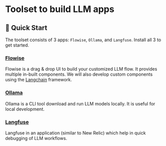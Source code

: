 # Toolset to build LLM apps

## 🚀 Quick Start
The toolset consists of 3 apps: `Flowise`, `Ollama`, and `Langfuse`.
Install all 3 to get started.

### [Flowise](README-FLOWISE.md)
Flowise is a drag & drop UI to build your customized LLM flow. It provides multiple in-built components.
We will also develop custom components using the [Langchain](js.langchain.com) framework.

### [Ollama](https://ollama.com/)
Ollama is a CLI tool download and run LLM models locally. It is useful for local development.

### [Langfuse](https://github.com/langfuse/langfuse)
Langfuse in an application (similar to New Relic) which help in quick debugging of LLM workflows.
